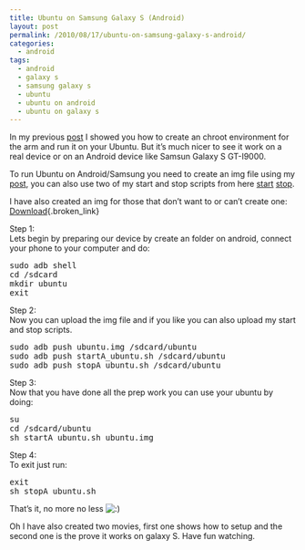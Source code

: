 ```yaml
---
title: Ubuntu on Samsung Galaxy S (Android)
layout: post
permalink: /2010/08/17/ubuntu-on-samsung-galaxy-s-android/
categories:
  - android
tags:
  - android
  - galaxy s
  - samsung galaxy s
  - ubuntu
  - ubuntu on android
  - ubuntu on galaxy s
---
```

In my previous [post][1] I showed you how to create an chroot environment for the arm and run it on your Ubuntu. But it&#8217;s much nicer to see it work on a real device or on an Android device like Samsun Galaxy S GT-I9000.<!--more-->

To run Ubuntu on Android/Samsung you need to create an img file using my [post][1], you can also use two of my start and stop scripts from here [start][2] [stop][3].

I have also created an img for those that don&#8217;t want to or can&#8217;t create one: [Download][4]{.broken_link}

Step 1:  
Lets begin by preparing our device by create an folder on android, connect your phone to your computer and do:

<pre class="brush: bash; title: ; notranslate" title="">sudo adb shell
cd /sdcard
mkdir ubuntu
exit
</pre>

Step 2:  
Now you can upload the img file and if you like you can also upload my start and stop scripts.

<pre class="brush: bash; title: ; notranslate" title="">sudo adb push ubuntu.img /sdcard/ubuntu
sudo adb push startA_ubuntu.sh /sdcard/ubuntu
sudo adb push stopA_ubuntu.sh /sdcard/ubuntu
</pre>

Step 3:  
Now that you have done all the prep work you can use your ubuntu by doing:

<pre class="brush: bash; title: ; notranslate" title="">su 
cd /sdcard/ubuntu 
sh startA_ubuntu.sh ubuntu.img
</pre>

Step 4:  
To exit just run:

<pre class="brush: bash; title: ; notranslate" title="">exit
sh stopA_ubuntu.sh
</pre>

That&#8217;s it, no more no less <img src='http://blog.coralic.nl/wp-includes/images/smilies/icon_smile.gif' alt=':)' class='wp-smiley' /> 

Oh I have also created two movies, first one shows how to setup and the second one is the prove it works on galaxy S. Have fun watching.

 [1]: http://blog.coralic.nl/2010/08/12/creating-chroot-for-arm-on-ubuntu-with-rootstock/
 [2]: http://files.coralic.nl/ArmChrootUbuntu/startA_ubuntu.sh
 [3]: http://files.coralic.nl/ArmChrootUbuntu/stopA_ubuntu.sh
 [4]: http://www.megaupload.com/?d=YKUX4Q89